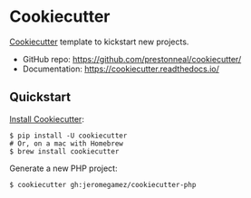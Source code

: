 # Cookiecutter 
[Cookiecutter] template to kickstart new projects.

* GitHub repo: https://github.com/prestonneal/cookiecutter/  
* Documentation: https://cookiecutter.readthedocs.io/  

## Quickstart

[Install Cookiecutter][Cookiecutter Installation Docs]:

```shell
$ pip install -U cookiecutter
# Or, on a mac with Homebrew
$ brew install cookiecutter
```

Generate a new PHP project:

```shell
$ cookiecutter gh:jeromegamez/cookiecutter-php
```
[Cookiecutter]: https://github.com/cookiecutter/cookiecutter/
[Cookiecutter Installation Docs]: https://cookiecutter.readthedocs.io/en/latest/installation.